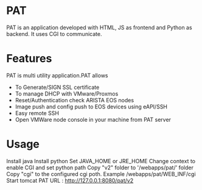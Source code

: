 # PAT
PAT is an application developed with HTML, JS as frontend and Python as backend. It uses CGI to communicate. 

# Features
PAT is multi utility application.PAT allows
* To Generate/SIGN SSL certificate 
* To manage DHCP with VMware/Proxmos
* Reset/Authentication check ARISTA EOS nodes
* Image push and config push to EOS devices using eAPI/SSH
* Easy remote SSH
* Open VMWare node console in your machine from PAT server

# Usage
Install java
Install python
Set JAVA_HOME or JRE_HOME
Change context to enable CGI and set python path
Copy "v2" folder to '/webapps/pat/' folder
Copy "cgi" to the configured cgi poth. Example /webapps/pat/WEB_INF/cgi
Start tomcat 
PAT URL : http://127.0.0.1:8080/pat/v2





